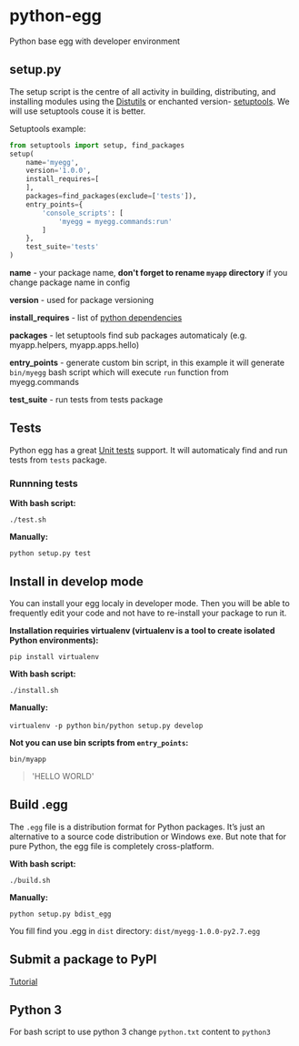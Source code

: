 # python-egg
Python base egg with developer environment


## setup.py

The setup script is the centre of all activity in building, distributing, and installing modules using the [Distutils](https://docs.python.org/2/distutils/setupscript.html) or enchanted version- [setuptools](http://setuptools.readthedocs.io/en/latest/setuptools.html). We will use setuptools couse it is better.

Setuptools example:

```python
from setuptools import setup, find_packages
setup(
    name='myegg',
    version='1.0.0',
    install_requires=[
    ],
    packages=find_packages(exclude=['tests']),
    entry_points={
        'console_scripts': [
            'myegg = myegg.commands:run'
        ]
    },
    test_suite='tests'
)
```

**name** - your package name, **don't forget to rename `myapp` directory** if you change package name in config

**version** - used for package versioning

**install_requires** - list of [python dependencies](https://pypi.python.org/pypi)

**packages** - let setuptools find sub packages automaticaly (e.g. myapp.helpers, myapp.apps.hello)

**entry_points** - generate custom bin script, in this example it will generate `bin/myegg` bash script which will execute `run` function from myegg.commands

**test_suite** - run tests from tests package

## Tests

Python egg has a great [Unit tests](https://docs.python.org/2/library/unittest.html) support. It will automaticaly find and run tests from `tests` package.

### Runnning tests

**With bash script:**

`./test.sh`

**Manually:**

`python setup.py test`

## Install in develop mode

You can install your egg localy in developer mode. Then you will be able to frequently edit your code and not have to re-install your package to run it.

**Installation requiries virtualenv (virtualenv is a tool to create isolated Python environments):**

`pip install virtualenv`

**With bash script:**

`./install.sh`

**Manually:**

`virtualenv -p python`
`bin/python setup.py develop`

**Not you can use bin scripts from `entry_points`:**

`bin/myapp`

> 'HELLO WORLD'

## Build .egg

The `.egg` file is a distribution format for Python packages. It’s just an alternative to a source code distribution or Windows exe. But note that for pure Python, the egg file is completely cross-platform.

**With bash script:**

`./build.sh`

**Manually:**

`python setup.py bdist_egg`

You fill find you .egg in `dist` directory: `dist/myegg-1.0.0-py2.7.egg`

## Submit a package to PyPI

[Tutorial](http://peterdowns.com/posts/first-time-with-pypi.html)

## Python 3

For bash script to use python 3 change `python.txt` content to `python3`

